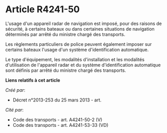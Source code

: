 # Article R4241-50

L'usage d'un appareil radar de navigation est imposé, pour des raisons de sécurité, à certains bateaux ou dans certaines
situations de navigation déterminés par arrêté du ministre chargé des transports.

Les règlements particuliers de police peuvent également imposer sur certains bateaux l'usage d'un système d'identification
automatique.

Le type d'équipement, les modalités d'installation et les modalités d'utilisation de l'appareil radar et du système
d'identification automatique sont définis par arrêté du ministre chargé des transports.

**Liens relatifs à cet article**

_Créé par_:

  - Décret n°2013-253 du 25 mars 2013 - art.

_Cité par_:

  - Code des transports - art. A4241-50-2 (V)
  - Code des transports - art. A4241-53-33 (VD)
